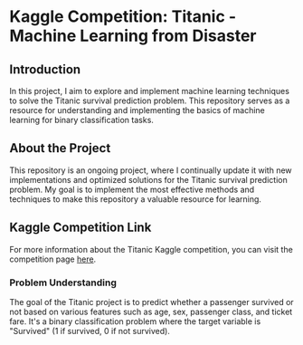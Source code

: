 # Kaggle Competition: Titanic - Machine Learning from Disaster

## Introduction
In this project, I aim to explore and implement machine learning techniques to solve the Titanic survival prediction problem. This repository serves as a resource for understanding and implementing the basics of machine learning for binary classification tasks.

## About the Project
This repository is an ongoing project, where I continually update it with new implementations and optimized solutions for the Titanic survival prediction problem. My goal is to implement the most effective methods and techniques to make this repository a valuable resource for learning.

## Kaggle Competition Link
For more information about the Titanic Kaggle competition, you can visit the competition page [here](https://www.kaggle.com/competitions/titanic).

### Problem Understanding
The goal of the Titanic project is to predict whether a passenger survived or not based on various features such as age, sex, passenger class, and ticket fare. It's a binary classification problem where the target variable is "Survived" (1 if survived, 0 if not survived).
